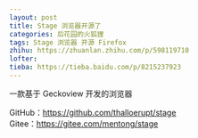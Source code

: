 ```yaml
---
layout: post
title: Stage 浏览器开源了
categories: 后花园的火狐狸
tags: Stage 浏览器 开源 Firefox
zhihu: https://zhuanlan.zhihu.com/p/598119710
lofter: 
tieba: https://tieba.baidu.com/p/8215237923
---
```


一款基于 Geckoview 开发的浏览器

GitHub：<https://github.com/thalloerupt/stage>  
Gitee：<https://gitee.com/mentong/stage>
